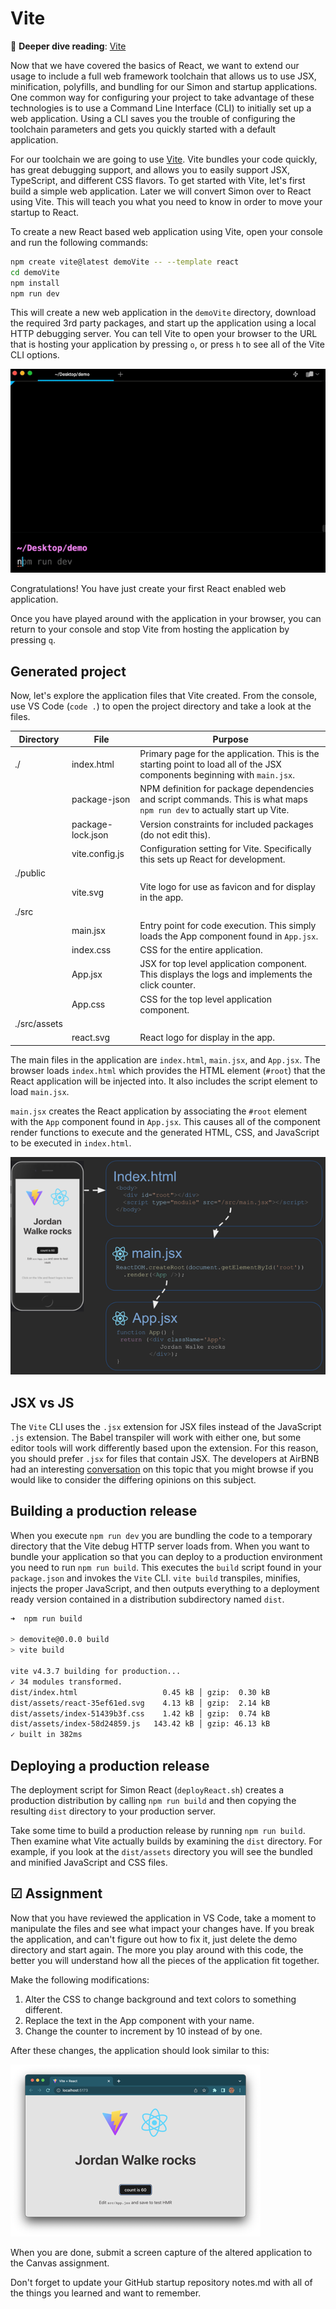 # Vite

📖 **Deeper dive reading**: [Vite](https://vitejs.dev/guide/)

Now that we have covered the basics of React, we want to extend our usage to include a full web framework toolchain that allows us to use JSX, minification, polyfills, and bundling for our Simon and startup applications. One common way for configuring your project to take advantage of these technologies is to use a Command Line Interface (CLI) to initially set up a web application. Using a CLI saves you the trouble of configuring the toolchain parameters and gets you quickly started with a default application.

For our toolchain we are going to use [Vite](https://vitejs.dev/). Vite bundles your code quickly, has great debugging support, and allows you to easily support JSX, TypeScript, and different CSS flavors. To get started with Vite, let's first build a simple web application. Later we will convert Simon over to React using Vite. This will teach you what you need to know in order to move your startup to React.

To create a new React based web application using Vite, open your console and run the following commands:

```sh
npm create vite@latest demoVite -- --template react
cd demoVite
npm install
npm run dev
```

This will create a new web application in the `demoVite` directory, download the required 3rd party packages, and start up the application using a local HTTP debugging server. You can tell Vite to open your browser to the URL that is hosting your application by pressing `o`, or press `h` to see all of the Vite CLI options.

![Vite Demo](viteDemo.gif)

Congratulations! You have just create your first React enabled web application.

Once you have played around with the application in your browser, you can return to your console and stop Vite from hosting the application by pressing `q`.

## Generated project

Now, let's explore the application files that Vite created. From the console, use VS Code (`code .`) to open the project directory and take a look at the files.

| Directory    | File              | Purpose                                                                                                                   |
| ------------ | ----------------- | ------------------------------------------------------------------------------------------------------------------------- |
| ./           | index.html        | Primary page for the application. This is the starting point to load all of the JSX components beginning with `main.jsx`. |
|              | package-json      | NPM definition for package dependencies and script commands. This is what maps `npm run dev` to actually start up Vite.   |
|              | package-lock.json | Version constraints for included packages (do not edit this).                                                             |
|              | vite.config.js    | Configuration setting for Vite. Specifically this sets up React for development.                                          |
| ./public     |                   |                                                                                                                           |
|              | vite.svg          | Vite logo for use as favicon and for display in the app.                                                                  |
| ./src        |                   |                                                                                                                           |
|              | main.jsx          | Entry point for code execution. This simply loads the App component found in `App.jsx`.                                   |
|              | index.css         | CSS for the entire application.                                                                                           |
|              | App.jsx           | JSX for top level application component. This displays the logs and implements the click counter.                         |
|              | App.css           | CSS for the top level application component.                                                                              |
| ./src/assets |                   |                                                                                                                           |
|              | react.svg         | React logo for display in the app.                                                                                        |

The main files in the application are `index.html`, `main.jsx`, and `App.jsx`. The browser loads `index.html` which provides the HTML element (`#root`) that the React application will be injected into. It also includes the script element to load `main.jsx`.

`main.jsx` creates the React application by associating the `#root` element with the `App` component found in `App.jsx`. This causes all of the component render functions to execute and the generated HTML, CSS, and JavaScript to be executed in `index.html`.

![File relationship](reactFiles.png)

## JSX vs JS

The `Vite` CLI uses the `.jsx` extension for JSX files instead of the JavaScript `.js` extension. The Babel transpiler will work with either one, but some editor tools will work differently based upon the extension. For this reason, you should prefer `.jsx` for files that contain JSX. The developers at AirBNB had an interesting [conversation](https://github.com/airbnb/javascript/pull/985) on this topic that you might browse if you would like to consider the differing opinions on this subject.

## Building a production release

When you execute `npm run dev` you are bundling the code to a temporary directory that the Vite debug HTTP server loads from. When you want to bundle your application so that you can deploy to a production environment you need to run `npm run build`. This executes the `build` script found in your `package.json` and invokes the `Vite` CLI. `vite build` transpiles, minifies, injects the proper JavaScript, and then outputs everything to a deployment ready version contained in a distribution subdirectory named `dist`.

```sh
➜  npm run build

> demovite@0.0.0 build
> vite build

vite v4.3.7 building for production...
✓ 34 modules transformed.
dist/index.html                   0.45 kB │ gzip:  0.30 kB
dist/assets/react-35ef61ed.svg    4.13 kB │ gzip:  2.14 kB
dist/assets/index-51439b3f.css    1.42 kB │ gzip:  0.74 kB
dist/assets/index-58d24859.js   143.42 kB │ gzip: 46.13 kB
✓ built in 382ms
```

## Deploying a production release

The deployment script for Simon React (`deployReact.sh`) creates a production distribution by calling `npm run build` and then copying the resulting `dist` directory to your production server.

Take some time to build a production release by running `npm run build`. Then examine what Vite actually builds by examining the `dist` directory. For example, if you look at the `dist/assets` directory you will see the bundled and minified JavaScript and CSS files.

## ☑ Assignment

Now that you have reviewed the application in VS Code, take a moment to manipulate the files and see what impact your changes have. If you break the application, and can't figure out how to fix it, just delete the demo directory and start again. The more you play around with this code, the better you will understand how all the pieces of the application fit together.

Make the following modifications:

1. Alter the CSS to change background and text colors to something different.
1. Replace the text in the App component with your name.
1. Change the counter to increment by 10 instead of by one.

After these changes, the application should look similar to this:

![React altered](reactAppAltered.png)

When you are done, submit a screen capture of the altered application to the Canvas assignment.

Don't forget to update your GitHub startup repository notes.md with all of the things you learned and want to remember.
